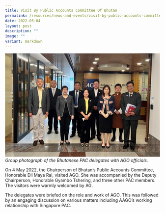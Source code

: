 ```yaml
---
title: Visit By Public Accounts Committee Of Bhutan
permalink: /resources/news-and-events/visit-by-public-accounts-committee-of-bhutan-2022/
date: 2022-05-04
layout: post
description: ""
image: ""
variant: markdown
---
```

![](/images/Visitors/BhutanPACvisit2022.jpg)
*Group photograph of the Bhutanese PAC delegates with AGO officials.*

On 4 May 2022, the Chairperson of Bhutan’s Public Accounts Committee, Honorable Dil Maya Rai, visited AGO. She was accompanied by the Deputy Chairperson, Honorable Gyambo Tshering, and three other PAC members. The visitors were warmly welcomed by AG. 

The delegates were briefed on the role and work of AGO. This was followed by an engaging discussion on various matters including AAGO’s working relationship with Singapore PAC.